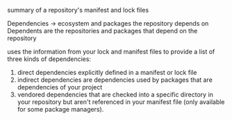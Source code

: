 summary of a repository's manifest and lock files

Dependencies -> ecosystem and packages the repository depends on
Dependents are the repositories and packages that depend on the repository

uses the information from your lock and manifest files to provide a list of three kinds of dependencies:

1. direct dependencies explicitly defined in a manifest or lock file
2. indirect dependencies are dependencies used by packages that are dependencies of your project
3. vendored dependencies that are checked into a specific directory in your repository but aren't referenced in your manifest file (only available for some package managers).
